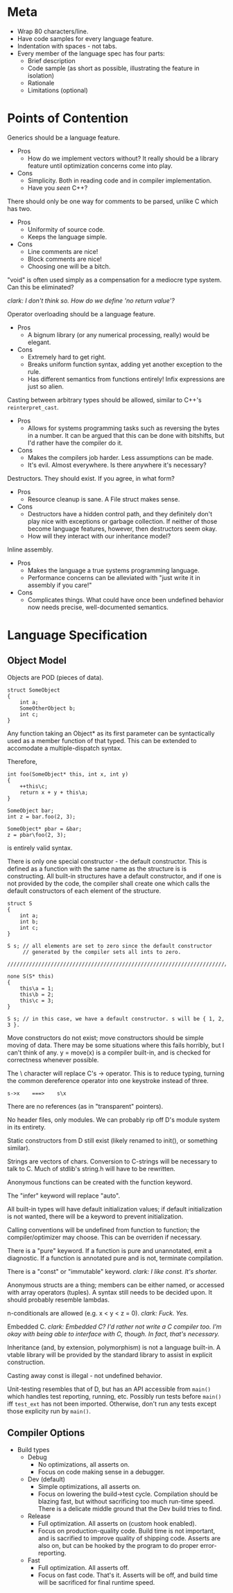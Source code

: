 Meta
======

* Wrap 80 characters/line.
* Have code samples for every language feature.
* Indentation with spaces - not tabs.
* Every member of the language spec has four parts:
    * Brief description
    * Code sample (as short as possible, illustrating the feature in
        isolation)
    * Rationale
    * Limitations (optional)

Points of Contention
====================

Generics should be a language feature.

* Pros
    * How do we implement vectors without? It really should be a library
      feature until optimization concerns come into play.
* Cons
    * Simplicity. Both in reading code and in compiler implementation.
    * Have you _seen_ C++?

There should only be one way for comments to be parsed, unlike C which has two.

* Pros
    * Uniformity of source code.
    * Keeps the language simple.
* Cons
    * Line comments are nice!
    * Block comments are nice!
    * Choosing one will be a bitch.

"void" is often used simply as a compensation for a mediocre type system. Can
this be eliminated?

_clark: I don't think so. How do we define 'no return value'?_

Operator overloading should be a language feature.

* Pros
    * A bignum library (or any numerical processing, really) would be elegant.
* Cons
    * Extremely hard to get right.
    * Breaks uniform function syntax, adding yet another exception to the rule.
    * Has different semantics from functions entirely! Infix expressions are
      just so alien.

Casting between arbitrary types should be allowed, similar to C++'s
`reinterpret_cast`.

* Pros
    * Allows for systems programming tasks such as reversing the bytes in a
      number. It can be argued that this can be done with bitshifts, but I'd
      rather have the compiler do it.
* Cons
    * Makes the compilers job harder. Less assumptions can be made.
    * It's evil. Almost everywhere. Is there anywhere it's necessary?

Destructors. They should exist. If you agree, in what form?

* Pros
    * Resource cleanup is sane. A File struct makes sense.
* Cons
    * Destructors have a hidden control path, and they definitely don't play
      nice with exceptions or garbage collection. If neither of those become
      language features, however, then destructors seem okay.
    * How will they interact with our inheritance model?

Inline assembly.

* Pros
    * Makes the language a true systems programming language.
    * Performance concerns can be alleviated with "just write it in assembly if
      you care!"
* Cons
    * Complicates things. What could have once been undefined behavior now
      needs precise, well-documented semantics.

Language Specification
=======================

Object Model
-------------

Objects are POD (pieces of data).

    struct SomeObject
    {
        int a;
        SomeOtherObject b;
        int c;
    }

Any function taking an Object\* as its first parameter can be syntactically
used as a member function of that typed. This can be extended to accomodate
a multiple-dispatch syntax.

Therefore,

    int foo(SomeObject* this, int x, int y)
    {
        ++this\c;
        return x + y + this\a;
    }

    SomeObject bar;
    int z = bar.foo(2, 3);

    SomeObject* pbar = &bar;
    z = pbar\foo(2, 3);

is entirely valid syntax.

There is only one special constructor - the default constructor. This is
defined as a function with the same name as the structure is is
constructing. All built-in structures have a default constructor, and if
one is not provided by the code, the compiler shall create one which calls
the default constructors of each element of the structure.

    struct S
    {
        int a;
        int b;
        int c;
    }

    S s; // all elements are set to zero since the default constructor
         // generated by the compiler sets all ints to zero.

    ///////////////////////////////////////////////////////////////////////////

    none S(S* this)
    {
        this\a = 1;
        this\b = 2;
        this\c = 3;
    }

    S s; // in this case, we have a default constructor. s will be { 1, 2, 3 }.

Move constructors do not exist; move constructors should be simple moving
of data. There may be some situations where this fails horribly, but I can't
think of any. y = move(x) is a compiler built-in, and is checked for
correctness whenever possible.

The \ character will replace C's -> operator. This is to reduce typing, turning
the common dereference operator into one keystroke instead of three.

    s->x    ===>    s\x

There are no references (as in "transparent" pointers).

No header files, only modules. We can probably rip off D's module system in its
entirety.

Static constructors from D still exist (likely renamed to init(), or
something similar).

Strings are vectors of chars. Conversion to C-strings will be necessary to
talk to C. Much of stdlib's string.h will have to be rewritten.

Anonymous functions can be created with the function keyword.

The "infer" keyword will replace "auto".

All built-in types will have default initialization values; if default
initialization is not wanted, there will be a keyword to prevent
initialization.

Calling conventions will be undefined from function to function; the
compiler/optimizer may choose. This can be overriden if necessary.

There is a "pure" keyword. If a function is pure and unannotated, emit a
diagnostic. If a function is annotated pure and is not, terminate compilation.

There is a "const" or "immutable" keyword.
_clark: I like const. It's shorter._

Anonymous structs are a thing; members can be either named, or accessed with
array operators (tuples). A syntax still needs to be decided upon. It should
probably resemble lambdas.

n-conditionals are allowed (e.g. x < y < z = 0).
_clark: Fuck. Yes._

Embedded C.
_clark: Embedded C? I'd rather not write a C compiler too. I'm okay with being
able to interface with C, though. In fact, that's necessary._

Inheritance (and, by extension, polymorphism) is not a language built-in. A
vtable library will be provided by the standard library to assist in explicit
construction.

Casting away const is illegal - not undefined behavior.

Unit-testing resembles that of D, but has an API accessible from `main()` which
handles test reporting, running, etc. Possibly run tests before `main()` iff
`test_ext` has not been imported. Otherwise, don't run any tests except those
explicity run by `main()`.

Compiler Options
-----------------

* Build types
    * Debug
        * No optimizations, all asserts on.
        * Focus on code making sense in a debugger.
    * Dev (default)
        * Simple optimizations, all asserts on.
        * Focus on lowering the build->test cycle. Compilation should be
          blazing fast, but without sacrificing too much run-time speed. There
          is a delicate middle ground that the Dev build tries to find.
    * Release
        * Full optimization. All asserts on (custom hook enabled).
        * Focus on production-quality code. Build time is not important, and is
          sacrified to improve quality of shipping code. Asserts are also on,
          but can be hooked by the program to do proper error-reporting.
    * Fast
        * Full optimization. All asserts off.
        * Focus on fast code. That's it. Asserts will be off, and build time
          will be sacrificed for final runtime speed.
